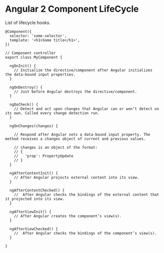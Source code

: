 # Angular 2 Component LifeCycle
List of lifecycle hooks.

    
    @Component({
      selector: 'some-selector',
      template: '<h1>Some title</h1>',
    })
    
    // Component controller
    export class MyComponent {
    
      ngOnInit() {
        // Initialize the directive/component after Angular initializes the data-bound input properties.
      }
      
      ngOnDestroy() {
        // Just before Angular destroys the directive/component.
      }
      
      ngDoCheck() {
        // Detect and act upon changes that Angular can or won’t detect on its own. Called every change detection run.
      }
      
      ngOnChanges(changes) {
        
        // Respond after Angular sets a data-bound input property. The method receives a changes object of current and previous values.
        
        // changes is an object of the format:
        // {
        //   'prop': PropertyUpdate
        // }
      }
      
      ngAfterContentInit() {
        // After Angular projects external content into its view.
      }
      
      ngAfterContentChecked() {
        // 	After Angular checks the bindings of the external content that it projected into its view.
      }
      
      ngAfterViewInit() {
        // After Angular creates the component’s view(s).
      }
      
      ngAfterViewChecked() {
        // 	After Angular checks the bindings of the component’s view(s).
      }
      
    }
